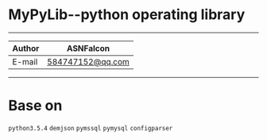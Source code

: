 MyPyLib--python operating library
===========================
****
	
|Author|ASNFalcon|
|---|---
|E-mail|584747152@qq.com


****

# Base on 
`python3.5.4` 
`demjson` 
`pymssql` 
`pymysql` 
`configparser` 
